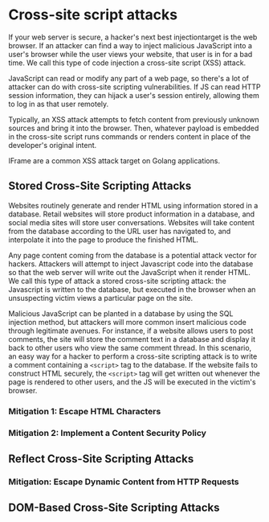 # Cross-site script attacks

If your web server is secure, a hacker's next best injectiontarget is the web browser. If an attacker can find a way to inject malicious JavaScript into a user's browser while the user views your website, that user is in for a bad time. We call this type of code injection a cross-site script (XSS) attack.

JavaScript can read or modify any part of a web page, so there's a lot of attacker can do with cross-site scripting vulnerabilities. If JS can read HTTP session information, they can hijack a user's session entirely, allowing them to log in as that user remotely.

Typically, an XSS attack attempts to fetch content from previously unknown sources and bring it into the browser. Then, whatever payload is embedded in the cross-site script runs commands or renders content in place of the developer's original intent.

IFrame are a common XSS attack target on Golang applications.

## Stored Cross-Site Scripting Attacks

Websites routinely generate and render HTML using information stored in a database. Retail websites will store product information in a database, and social media sites will store user conversations. Websites will take content from the database according to the URL user has navigated to, and interpolate it into the page to produce the finished HTML.

Any page content coming from the database is a potential attack vector for hackers. Attackers will attempt to inject Javascript code into the database so that the web server will write out the JavaScript when it render HTML. We call this type of attack a stored cross-site scripting attack: the Javascript is written to the database, but executed in the browser when an unsuspecting victim views a particular page on the site.

Malicious JavaScript can be planted in a database by using the SQL injection method, but attackers will more common insert malicious code through legitimate avenues. For instance, if a website allows users to post comments, the site will store the comment text in a database and display it back to other users who view the same comment thread. In this scenario, an easy way for a hacker to perform a cross-site scripting attack is to write a comment containing a `<script>` tag to the database. If the website fails to construct HTML securely, the `<script>` tag will get written out whenever the page is rendered to other users, and the JS will be executed in the victim's browser.

### Mitigation 1: Escape HTML Characters

### Mitigation 2: Implement a Content Security Policy

## Reflect Cross-Site Scripting Attacks

### Mitigation: Escape Dynamic Content from HTTP Requests

## DOM-Based Cross-Site Scripting Attacks
